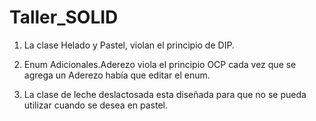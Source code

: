 # Taller_SOLID

1) La clase Helado y Pastel, violan el principio de DIP. 

4) Enum Adicionales.Aderezo viola el principio OCP cada vez que se agrega un Aderezo había que editar el enum.
5) La clase de leche deslactosada esta diseñada para que no se pueda utilizar cuando se desea en pastel.
